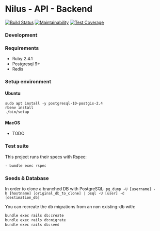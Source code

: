 # Nilus - API - Backend
[![Build Status](https://img.shields.io/codeship/fe7da910-3d14-0136-59ad-1ed0266f5d63/master.svg)](https://app.codeship.com/projects/290661)
[![Maintainability](https://api.codeclimate.com/v1/badges/d4885e6adb6c7d2127d1/maintainability)](https://codeclimate.com/repos/5af4aa870297440293002282/maintainability)
[![Test Coverage](https://api.codeclimate.com/v1/badges/d4885e6adb6c7d2127d1/test_coverage)](https://codeclimate.com/repos/5af4aa870297440293002282/test_coverage)

### Development


### Requirements
- Ruby 2.4.1
- Postgresql 9+
- Redis

### Setup environment

#### Ubuntu

```
sudo apt install -y postgresql-10-postgis-2.4
rbenv install
./bin/setup
```

#### MacOS

- TODO

### Test suite
This project runs their specs with Rspec:

```bash
- bundle exec rspec
```

### Seeds & Database

In order to clone a branched DB with PostgreSQL:
`pg_dump -U [username] -h [hostname] [original_db_to_clone] | psql -U [user] -d [destination_db]`

You can recreate the db migrations from an non existing-db with:

```bash
bundle exec rails db:create
bundle exec rails db:migrate
bundle exec rails db:seed
```